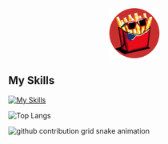 <div id="header" align="center">
  <img src="./images/potatoman-circle.png" width="100"/>
</div>

## My Skills

[![My Skills](https://skillicons.dev/icons?i=js,html,css,sass,ruby,rails,react,nextjs,ts,tailwind,emotion,threejs,astro,vite,docker,firebase,npm,babel,gulp,webpack,xd,figma,git,github,netlify)](https://skillicons.dev)

![Top Langs](https://github-readme-stats.vercel.app/api/top-langs/?username=potatoman-dev&layout=compact)

<picture>
  <source media="(prefers-color-scheme: dark)" srcset="https://raw.githubusercontent.com/{potatoman-dev}/{potatoman-dev}/output/github-contribution-grid-snake-dark.svg">
  <source media="(prefers-color-scheme: light)" srcset="https://raw.githubusercontent.com/{potatoman-dev}/{potatoman-dev}/output/github-contribution-grid-snake.svg">
  <img alt="github contribution grid snake animation" src="https://raw.githubusercontent.com/{potatoman-dev}/{potatoman-dev}/output/github-contribution-grid-snake.svg">
</picture>

<!--![Potatoman's GitHub stats](https://github-readme-stats.vercel.app/api?username=potatoman-dev&show_icons=true&theme=github_dark_dimmed=)
-->

<!--
**potatoman-dev/potatoman-dev** is a ✨ _special_ ✨ repository because its `README.md` (this file) appears on your GitHub profile.

Here are some ideas to get you started:

- 🔭 I’m currently working on ...
- 🌱 I’m currently learning ...
- 👯 I’m looking to collaborate on ...
- 🤔 I’m looking for help with ...
- 💬 Ask me about ...
- 📫 How to reach me: ...
- 😄 Pronouns: ...
- ⚡ Fun fact: ...
-->
